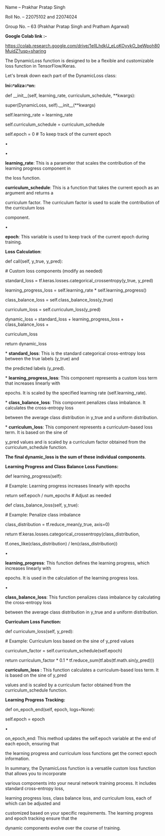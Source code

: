 ﻿<a name="br1"></a> 

Name – Prakhar Pratap Singh

Roll No. – 22075102 and 22074024

Group No. – 63 (Prakhar Pratap Singh and Pratham Agarwal)

**Google Colab link  :-**

<https://colab.research.google.com/drive/1elILhdkU_eLoKOyvkO_beWpoh80MuidZ?usp=sharing>

The DynamicLoss function is designed to be a flexible and customizable loss function in TensorFlow/Keras.

Let's break down each part of the DynamicLoss class:

**Iniꢀalizaꢀon:**

def \_\_init\_\_(self, learning\_rate, curriculum\_schedule, \*\*kwargs):

super(DynamicLoss, self).\_\_init\_\_(\*\*kwargs)

self.learning\_rate = learning\_rate

self.curriculum\_schedule = curriculum\_schedule

self.epoch = 0 # To keep track of the current epoch

•

•

**learning\_rate**: This is a parameter that scales the contribution of the learning progress component in

the loss function.

**curriculum\_schedule**: This is a function that takes the current epoch as an argument and returns a

curriculum factor. The curriculum factor is used to scale the contribution of the curriculum loss

component.

•

**epoch**: This variable is used to keep track of the current epoch during training.

**Loss Calculation**:

def call(self, y\_true, y\_pred):

\# Custom loss components (modify as needed)

standard\_loss = tf.keras.losses.categorical\_crossentropy(y\_true, y\_pred)

learning\_progress\_loss = self.learning\_rate \* self.learning\_progress()

class\_balance\_loss = self.class\_balance\_loss(y\_true)

curriculum\_loss = self.curriculum\_loss(y\_pred)



<a name="br2"></a> 

dynamic\_loss = standard\_loss + learning\_progress\_loss + class\_balance\_loss +

curriculum\_loss

return dynamic\_loss

\* **standard\_loss**: This is the standard categorical cross-entropy loss between the true labels (y\_true) and

the predicted labels (y\_pred).

\* **learning\_progress\_loss**: This component represents a custom loss term that increases linearly with

epochs. It is scaled by the specified learning rate (self.learning\_rate).

\* **class\_balance\_loss**: This component penalizes class imbalance. It calculates the cross-entropy loss

between the average class distribution in y\_true and a uniform distribution.

\* **curriculum\_loss**: This component represents a curriculum-based loss term. It is based on the sine of

y\_pred values and is scaled by a curriculum factor obtained from the curriculum\_schedule function.

**The final dynamic\_loss is the sum of these individual components**.

**Learning Progress and Class Balance Loss Functions:**

def learning\_progress(self):

\# Example: Learning progress increases linearly with epochs

return self.epoch / num\_epochs # Adjust as needed

def class\_balance\_loss(self, y\_true):

\# Example: Penalize class imbalance

class\_distribution = tf.reduce\_mean(y\_true, axis=0)

return tf.keras.losses.categorical\_crossentropy(class\_distribution,

tf.ones\_like(class\_distribution) / len(class\_distribution))

•

**learning\_progress**: This function defines the learning progress, which increases linearly with

epochs. It is used in the calculation of the learning progress loss.

•

**class\_balance\_loss**: This function penalizes class imbalance by calculating the cross-entropy loss

between the average class distribution in y\_true and a uniform distribution.



<a name="br3"></a> 

**Curriculum Loss Function:**

def curriculum\_loss(self, y\_pred):

\# Example: Curriculum loss based on the sine of y\_pred values

curriculum\_factor = self.curriculum\_schedule(self.epoch)

return curriculum\_factor \* 0.1 \* tf.reduce\_sum(tf.abs(tf.math.sin(y\_pred)))

**curriculum\_loss** : This function calculates a curriculum-based loss term. It is based on the sine of y\_pred

values and is scaled by a curriculum factor obtained from the curriculum\_schedule function.



<a name="br4"></a> 

**Learning Progress Tracking:**

def on\_epoch\_end(self, epoch, logs=None):

self.epoch = epoch

•

on\_epoch\_end: This method updates the self.epoch variable at the end of each epoch, ensuring that

the learning progress and curriculum loss functions get the correct epoch information.

In summary, the DynamicLoss function is a versatile custom loss function that allows you to incorporate

various components into your neural network training process. It includes standard cross-entropy loss,

learning progress loss, class balance loss, and curriculum loss, each of which can be adjusted and

customized based on your specific requirements. The learning progress and epoch tracking ensure that the

dynamic components evolve over the course of training.

